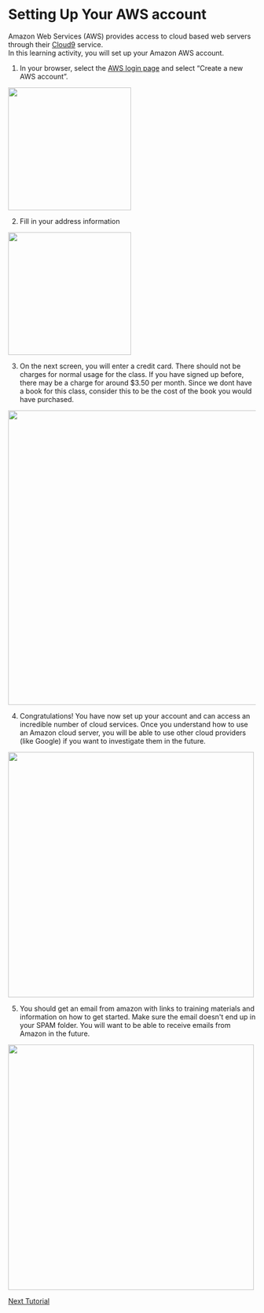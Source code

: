 # Setting Up Your AWS account
Amazon Web Services (AWS) provides access to cloud based web servers through their [Cloud9](https://aws.amazon.com/cloud9/) service.  
In this learning activity, you will set up your Amazon AWS account.

1. In your browser, select the [AWS login page](https://portal.aws.amazon.com/gp/aws/developer/registration/) and select “Create a new AWS account”.  
<img src="images/login.png" width=250>

2. Fill in your address information  
<img src="images/signup.png" width=250>

3. On the next screen, you will enter a credit card.  There should not be charges for normal usage for the class.  If you have signed up before, there may be a charge for around $3.50 per month.  Since we dont have a book for this class, consider this to be the cost of the book you would have purchased.  
<img src="images/free.png" width=600>

4. Congratulations!  You have now set up your account and can access an incredible number of cloud services.  Once you understand how to use an Amazon cloud server, you will be able to use other cloud providers (like Google) if you want to investigate them in the future.  
<img src="images/congrats.png" width=500>

5. You should get an email from amazon with links to training materials and information on how to get started.  Make sure the email doesn't end up in your SPAM folder.  You will want to be able to receive emails from Amazon in the future.  
<img src="images/email.png" width=500>

[Next Tutorial](cloud9.md)
